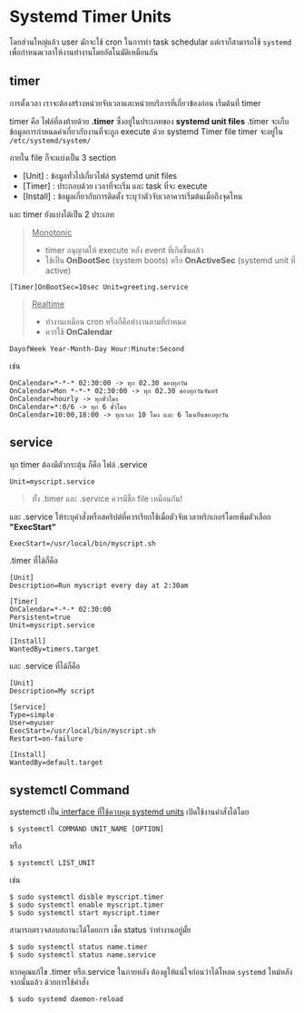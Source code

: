 # Systemd Timer Units
โดยส่วนใหญ่แล้ว user มักจะใช้ cron ในการทำ task schedular แต่เราก็สามารถใช้ ```systemd``` เพื่อกำหนดเวลาให้งานทำงานโดยอัตโนมัติเหมือนกัน

## timer
การตั้งเวลา เราจะต้องสร้างหน่วยจับเวลาและหน่วยบริการที่เกี่ยวข้องก่อน เริ่มต้นที่ timer

timer คือ ไฟล์ที่ลงท้ายด้วย **.timer** ซึ่งอยู่ในประเภทของ **systemd unit files**
.timer จะเก็บข้อมูลการกำหนดค่าเกี่ยวกับงานที่จะถูก execute ด้วย systemd Timer
file timer จะอยู่ใน ```/etc/systemd/system/```

ภายใน file ก็จะแบ่งเป็น 3 section
- [Unit] : ข้อมูลทั่วไปเกี่ยวไฟล์ systemd unit files
- [Timer] : ประกอบด้วย เวลาที่จะเริ่ม และ task ที่จะ execute
- [Install] : ข้อมูลเกี่ยวกับการติดตั้ง ระบุว่าตัวจับเวลาควรเริ่มต้นเมื่อถึงจุดไหน

และ timer ยังแบ่งได้เป็น 2 ประเภท
> <ins>Monotonic </ins>
> - timer อนุญาตให้ execute หลัง event ที่เกิดขึ้นแล้ว
> - ใช้เป็น **OnBootSec** (system boots) หรือ **OnActiveSec** (systemd unit ที่ active)
```
[Timer]OnBootSec=10sec Unit=greeting.service
```
><ins>Realtime</ins>
> - ทำงานเหมือน cron หรือก็คือทำงานตามที่กำหนด
> - ควรใช้ **OnCalendar**
```
DayofWeek Year-Month-Day Hour:Minute:Second
```
เช่น
```
OnCalendar=*-*-* 02:30:00 -> ทุก 02.30 ของทุกวัน
OnCalendar=Mon *-*-* 02:30:00 -> ทุก 02.30 ของทุกวันจันทร์
OnCalendar=hourly -> ทุกชั่วโมง
OnCalendar=*:0/6 -> ทุก 6 ชั่วโมง
OnCalendar=10:00,18:00 -> ทุกเวลา 10 โมง และ 6 โมงเย็นของทุกวัน
```
## service
ทุก timer ต้องมีตัวกระตุ้น ก็คือ ไฟล์ .service
```
Unit=myscript.service
```
> ทั้ง .timer และ .service ควรมีชื่อ file เหมือนกัน!

และ .service ให้ระบุคำสั่งหรือสคริปต์ที่ควรเรียกใช้เมื่อตัวจับเวลาทริกเกอร์โดยเพิ่มตัวเลือก **"ExecStart"**
```
ExecStart=/usr/local/bin/myscript.sh
```


.timer ที่ได้ก็คือ
```
[Unit]
Description=Run myscript every day at 2:30am

[Timer]
OnCalendar=*-*-* 02:30:00
Persistent=true
Unit=myscript.service

[Install]
WantedBy=timers.target
```

และ .service ที่ได้ก็คือ
```
[Unit]
Description=My script

[Service]
Type=simple
User=myuser
ExecStart=/usr/local/bin/myscript.sh
Restart=on-failure

[Install]
WantedBy=default.target
```
## systemctl Command
systemctl เป็น<ins> interface ที่ใช้ควบคุม systemd units</ins>
เปิดใช้งานคำสั่งได้โดย
```
$ systemctl COMMAND UNIT_NAME [OPTION]
```
หรือ
```
$ systemctl LIST_UNIT
```
เช่น
```
$ sudo systemctl disble myscript.timer
$ sudo systemctl enable myscript.timer
$ sudo systemctl start myscript.timer
```
สามารถตรวจสอบสถานะได้โดยการ เช็ค status ว่าทำงานอยู่มั้ย
```
$ sudo systemctl status name.timer
$ sudo systemctl status name.service
```
หากคุณแก้ไข .timer หรือ.service ในภายหลัง ต้องดูให้แน่ใจก่อนว่าได้โหลด  `systemd`  ใหม่หลังจากนั้นแล้ว ด้วยการใช้คำสั่ง
```
$ sudo systemd daemon-reload
```
